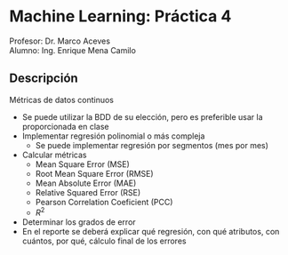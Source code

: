 # Machine Learning: Práctica 4
Profesor: Dr. Marco Aceves <br>
Alumno: Ing. Enrique Mena Camilo

## Descripción
Métricas de datos continuos
- Se puede utilizar la BDD de su elección, pero es preferible usar la proporcionada en clase
- Implementar regresión polinomial o más compleja
	+ Se puede implementar regresión por segmentos (mes por mes)
- Calcular métricas
	+ Mean Square Error (MSE)
	+ Root Mean Square Error (RMSE)
	+ Mean Absolute Error (MAE)
	+ Relative Squared Error (RSE)
	+ Pearson Correlation Coeficient (PCC)
	+ $R^2$
- Determinar los grados de error
- En el reporte se deberá explicar qué regresión, con qué atributos, con cuántos, por qué, cálculo final de los errores
